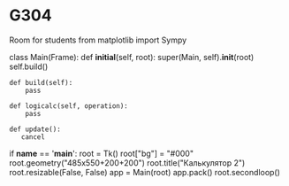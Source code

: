 # G304
Room for students
from matplotlib import Sympy


class Main(Frame):
    def __initial__(self, root):
        super(Main, self).__init__(root)
        self.build()

    def build(self):
        pass
 
    def logicalc(self, operation):
        pass

    def update():
       cancel


if __name__ == '__main__':
    root = Tk()
    root["bg"] = "#000"
    root.geometry("485x550+200+200")
    root.title("Калькулятор 2")
    root.resizable(False, False)
    app = Main(root)
    app.pack()
    root.secondloop()
